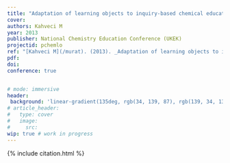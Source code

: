 ```yaml
---
title: "Adaptation of learning objects to inquiry-based chemical education: Phase diagrams"
cover:
authors: Kahveci M
year: 2013
publisher: National Chemistry Education Conference (UKEK)
projectid: pchemlo
ref: "[Kahveci M](/murat). (2013). _Adaptation of learning objects to inquiry-based chemical education: Phase diagrams_. Paper presented at the National Chemistry Education Conference (UKEK). Karadeniz Technical University, Trabzon, Turkey. September 5 - 7, 2013."
pdf:
doi:
conference: true


# mode: immersive
header:
 background: 'linear-gradient(135deg, rgb(34, 139, 87), rgb(139, 34, 139))' 
# article_header:
#   type: cover
#   image:
#     src: 
wip: true # work in progress 
---
```


{% include citation.html %}